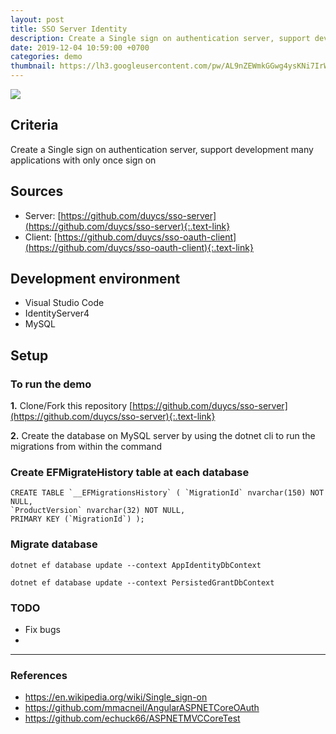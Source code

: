 ```yaml
---
layout: post
title: SSO Server Identity
description: Create a Single sign on authentication server, support development many applications with only once sign on.
date: 2019-12-04 10:59:00 +0700
categories: demo
thumbnail: https://lh3.googleusercontent.com/pw/AL9nZEWmkGGwg4ysKNi7IrWnZFj9VOKHFeqzQT0stPVeJll9ilir9lMp1FlY7I6MpbqzUuvVTBmuXz8w_XCFPUR2tClzE52qSFxZ0yC8ykmAOqtXcr6K9edf6CeSmftrQeEm9PjwJFVqpqfuj1GmNmi8cDi0Zg=w282-h178-no?authuser=0
---
```


![](https://lh3.googleusercontent.com/pw/AL9nZEWmkGGwg4ysKNi7IrWnZFj9VOKHFeqzQT0stPVeJll9ilir9lMp1FlY7I6MpbqzUuvVTBmuXz8w_XCFPUR2tClzE52qSFxZ0yC8ykmAOqtXcr6K9edf6CeSmftrQeEm9PjwJFVqpqfuj1GmNmi8cDi0Zg=w282-h178-no?authuser=0)

## Criteria
Create a Single sign on authentication server, support development many applications with only once sign on

## Sources
- Server: [https://github.com/duycs/sso-server](https://github.com/duycs/sso-server){:.text-link}
- Client: [https://github.com/duycs/sso-oauth-client](https://github.com/duycs/sso-oauth-client){:.text-link}

## Development environment
- Visual Studio Code
- IdentityServer4
- MySQL

## Setup

### To run the demo

**1.** Clone/Fork this repository
[https://github.com/duycs/sso-server](https://github.com/duycs/sso-server){:.text-link}

**2.** Create the database on MySQL server by using the dotnet cli to run the migrations from within the command

### Create EFMigrateHistory table at each database
```
CREATE TABLE `__EFMigrationsHistory` ( `MigrationId` nvarchar(150) NOT NULL, 
`ProductVersion` nvarchar(32) NOT NULL, 
PRIMARY KEY (`MigrationId`) );
```

### Migrate database

<pre><code>dotnet ef database update --context AppIdentityDbContext</code></pre>
<pre><code>dotnet ef database update --context PersistedGrantDbContext</code></pre>

### TODO
- Fix bugs
- 

---
### References
- https://en.wikipedia.org/wiki/Single_sign-on
- https://github.com/mmacneil/AngularASPNETCoreOAuth
- https://github.com/echuck66/ASPNETMVCCoreTest
